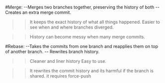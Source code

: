 #Merge:
--Merges two branches together, preserving the history of both
--Creates an extra merge commit.

> > It keeps the exact history of what all things happened.
> > Easier to see when and where branches diverged.

> > History can become messy when many merge commits.

#Rebase:
--Takes the commits from one branch and reapplies them on top of another branch.
-- Rewrites branch history.

> > Cleaner and liner history
> > Easy to use.

> > It rewrites the commit history and its harmful if the branch is shared.
> > it requires force-push
